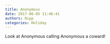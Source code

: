 ```yaml
---
title: Anonymous
date: 2017-06-05 11:46:41
authors: Ripp
categories: Holiday
---
```


 Look at Anonymous calling Anonymous a coward!